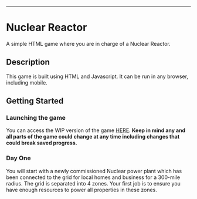 -------------------------------------------------------------------------------------------------------------------------

# Nuclear Reactor

A simple HTML game where you are in charge of a Nuclear Reactor.


## Description

This game is built using HTML and Javascript. It can be run in any browser, including mobile.


## Getting Started

### Launching the game

You can access the WIP version of the game [HERE](https://gwarakgames.github.io/Nuclear_Reactor/NuclearReactor/). **Keep in mind any and all parts of the game could change at any time including changes that could break saved progress.**

### Day One

You will start with a newly commissioned Nuclear power plant which has been connected to the grid for local homes and business for a 300-mile radius.
The grid is separated into 4 zones. Your first job is to ensure you have enough resources to power all properties in these zones.
